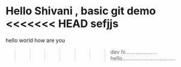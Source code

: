 Hello Shivani  , basic git demo
<<<<<<< HEAD
sefjjs
=======
hello world how are you
>>>>>>> dev
hi.....................
hello...................................
